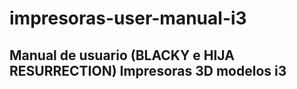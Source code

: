# impresoras-user-manual-i3

## **Manual de usuario  (BLACKY e HIJA RESURRECTION)  Impresoras 3D modelos i3**





